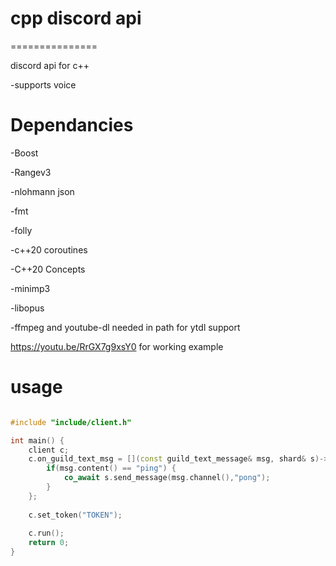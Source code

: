 # cpp discord api
===============

discord api for c++

-supports voice

# Dependancies

-Boost

-Rangev3

-nlohmann json

-fmt

-folly

-c++20 coroutines

-C++20 Concepts

-minimp3

-libopus

-ffmpeg and youtube-dl needed in path for ytdl support

https://youtu.be/RrGX7g9xsY0 for working example


# usage

```C++

#include "include/client.h"

int main() {
	client c;
	c.on_guild_text_msg = [](const guild_text_message& msg, shard& s)->cerwy::eager_task<void> {
		if(msg.content() == "ping") {
			co_await s.send_message(msg.channel(),"pong");
		}
	};
	
	c.set_token("TOKEN");
	
	c.run();
	return 0;
}

```